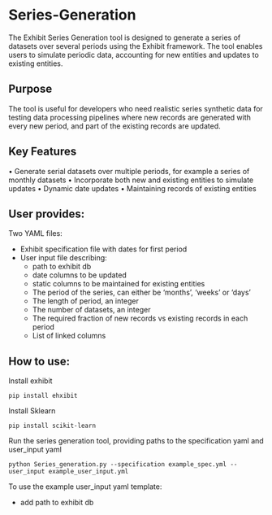 # Series-Generation
The Exhibit Series Generation tool is designed to generate a series of datasets over several periods using the Exhibit framework. The tool enables users to simulate periodic data, accounting for new entities and updates to existing entities.
## Purpose  
The tool is useful for developers who need realistic series synthetic data for testing data processing pipelines where new records are generated with every new period, and part of the existing records are updated.
## Key Features
•	Generate serial datasets over multiple periods, for example a series of monthly datasets
•	Incorporate both new and existing entities to simulate updates
•	Dynamic date updates
•	Maintaining records of existing entities

## User provides:
Two YAML files:
  - Exhibit specification file with dates for first period
  - User input file describing:
     - path to exhibit db
     - date columns to be updated
     - static columns to be maintained for existing entities
     - The period of the series, can either be ‘months’, ‘weeks’ or ‘days’
     - The length of period, an integer
     - The number of datasets, an integer
     - The required fraction of new records vs existing records in each period
     - List of linked columns
## How to use:
Install exhibit


```pip install ehxibit```


Install Sklearn


```pip install scikit-learn```


Run the series generation tool, providing paths to the specification yaml and user_input yaml


```python Series_generation.py --specification example_spec.yml --user_input example_user_input.yml```


To use the example user_input yaml template:
  - add path to exhibit db
